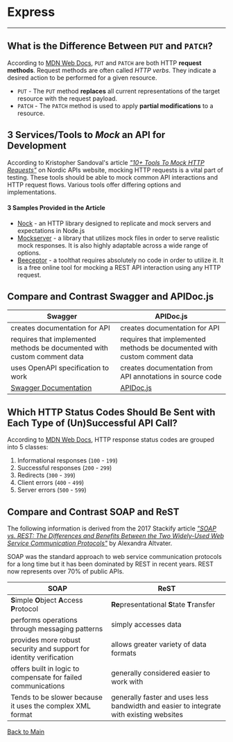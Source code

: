 # Express
---

## What is the Difference Between `PUT` and `PATCH`?

According to [MDN Web Docs](https://developer.mozilla.org/en-US/docs/Web/HTTP/Methods), `PUT` and `PATCH` are both HTTP **request methods**. Request methods are often called *HTTP verbs*. They indicate a desired action to be performed for a given resource.

- `PUT` - The `PUT` method **replaces** all current representations of the target resource with the request payload.
- `PATCH` - The `PATCH` method is used to apply **partial modifications** to a resource.

## 3 Services/Tools to *Mock* an API for Development

According to Kristopher Sandoval's article [*"10+ Tools To Mock HTTP Requests"*](https://nordicapis.com/10-tools-to-mock-http-requests/) on Nordic APIs website, mocking HTTP requests is a vital part of testing. These tools should be able to mock common API interactions and HTTP request flows. Various tools offer differing options and implementations.

#### 3 Samples Provided in the Article

- [Nock](https://github.com/nock/nock) - an HTTP library designed to replicate and mock servers and expectations in Node.js
- [Mockserver](https://www.npmjs.com/package/mockserver) - a library that utilizes mock files in order to serve realistic mock responses. It is also highly adaptable across a wide range of options.
- [Beeceptor](https://beeceptor.com/) - a toolthat requires absolutely no code in order to utilize it. It is a free online tool for mocking a REST API interaction using any HTTP request.

## Compare and Contrast Swagger and APIDoc.js

| **Swagger** | **APIDoc.js** |
| --- | --- |
| creates documentation for API | creates documentation for API |
| requires that implemented methods be documented with custom comment data | requires that implemented methods be documented with custom comment data |
| uses OpenAPI specification to work | creates documentation from API annotations in source code |
| [Swagger Documentation](https://swagger.io/docs/) | [APIDoc.js](https://swagger.io/docs/) |


## Which HTTP Status Codes Should Be Sent with Each Type of (Un)Successful API Call?

According to [MDN Web Docs](https://developer.mozilla.org/en-US/docs/Web/HTTP/Status), HTTP response status codes are grouped into 5 classes:

1. Informational responses (`100` - `199`)
1. Successful responses (`200` - `299`)
1. Redirects (`300` - `399`)
1. Client errors (`400` - `499`)
1. Server errors (`500` - `599`)

## Compare and Contrast SOAP and ReST

The following information is derived from the 2017 Stackify article [*"SOAP vs. REST: The Differences and Benefits Between the Two Widely-Used Web Service Communication Protocols"*](https://stackify.com/soap-vs-rest/) by Alexandra Altvater.

SOAP was the standard approach to web service communication protocols for a long time but it has been dominated by REST in recent years. REST now represents over 70% of public APIs.

| **SOAP** | **ReST** |
| --- | --- |
| **S**imple **O**bject **A**ccess **P**rotocol | **Re**presentational **S**tate **T**ransfer |
| performs operations through messaging patterns | simply accesses data |
| provides more robust security and support for identity verification | allows greater variety of data formats |
| offers built in logic to compensate for failed communications | generally considered easier to work with |
Tends to be slower because it uses the complex XML format | generally faster and uses less bandwidth and easier to integrate with existing websites |





[Back to Main](../README.md)